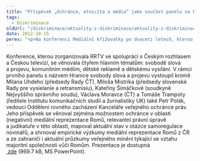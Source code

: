 ```yaml
---
title: "Příspěvek „Ochránce, etnicita a média“ jako součást panelu na konferenci Mediální křižovatky po dvaceti letech"
tags:
  - Diskriminace
oldUrl: "/diskriminace/aktuality-z-diskriminace/aktuality-z-diskriminace-2012/prispevek-ochrance-etnicita-a-media-jako-soucast-panelu-na-konferenci-medialni-kri/"
date: 2012-10-15
perex: "<p>Na konferenci Mediální křižovatky po dvaceti letech, kterou ve dnech 9. – 10. října v Telči pořádala Rada pro rozhlasové a televizní vysílání (RRTV), se kromě jiných témat diskutovalo i o problematice mediální reprezentace etnických menšin, zejména Romů.</p>"
---
```


<!-- imported from the old website -->

<p class="align-blok">Konference, kterou zorganizovala RRTV ve spolupráci s Českým rozhlasem a Českou televizí, se věnovala čtyřem hlavním tématům: svobodě slova a projevu, komunitním médiím, dětské reklamě a dětskému vysílání. V rámci prvního panelu s názvem Hranice svobody slova a projevu vystoupil kromě Milana Uhdeho (předsedy Rady ČT), Miloša Mistríka (předsedy slovenské Rady pre vysielanie a retransmisiu), Kateřiny Šimáčkové (soudkyně Nejvyššího správního soudu), Václava Moravce (ČT) a Tomáše Trampoty (ředitele Institutu komunikačních studií a žurnalistiky UK) také Petr Polák, vedoucí Oddělení rovného zacházení Kanceláře veřejného ochránce práv. Jeho příspěvek se věnoval zejména možnostem ochránce v oblasti (negativní) mediální reprezentace Romů, relevantní právní úpravě a judikatuře v této oblasti, mapoval aktuální stav v otázce samoregulace novinářů, a shrnoval empirické výzkumy mediální reprezentace Romů z ČR a ze zahraničí i aktuální průzkumy veřejného mínění týkající se vztahu majoritní společnosti vůči Romům. Prezentace je dostupná <a title="Otevření do nového okna" href="https://www.ochrance.cz/fileadmin/user_upload/DISKRIMINACE/aktuality/Ochrance_etnicita_media.ppt" target="_blank"><img alt="" src="https://www.ochrance.cz/typo3/ext/od_linkdesc/icons/ppt.gif" class="od_linkdesc_icon" /> zde</a> (969.7 kB, MS PowerPoint). </p>
